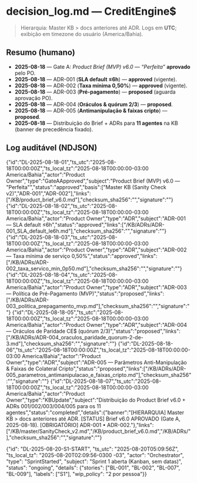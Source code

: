 # decision_log.md — CreditEngine$

> Hierarquia: Master KB > docs anteriores até ADR. Logs em **UTC**; exibição em timezone do usuário (America/Bahia).

## Resumo (humano)
- **2025-08-18** — Gate A: *Product Brief (MVP) v6.0 — “Perfeita”* **aprovado** pelo PO.
- **2025-08-18** — ADR-001 (**SLA default ≤6h**) — **approved** (vigente).
- **2025-08-18** — ADR-002 (**Taxa mínima 0,50%**) — **approved** (vigente).
- **2025-08-18** — ADR-003 (**Pré-pagamento**) — **proposed** (aguarda aprovação PO).
- **2025-08-18** — ADR-004 (**Oráculos & quórum 2/3**) — **proposed**.
- **2025-08-18** — ADR-005 (**Antimanipulação & faixas cripto**) — **proposed**.
- **2025-08-18** — Distribuição do Brief + ADRs para **11 agentes** na KB (banner de precedência fixado).

## Log auditável (NDJSON)
{"id":"DL-2025-08-18-01","ts_utc":"2025-08-18T00:00:00Z","ts_local_tz":"2025-08-18T00:00:00-03:00 America/Bahia","actor":"Product Owner","type":"GateAApproved","subject":"Product Brief (MVP) v6.0 — \"Perfeita\"","status":"approved","basis":["Master KB (Sanity Check v2)","ADR-001","ADR-002"],"links":["/KB/product_brief_v6.0.md"],"checksum_sha256":"<to-be-generated>","signature":"<platform>"}
{"id":"DL-2025-08-18-02","ts_utc":"2025-08-18T00:00:00Z","ts_local_tz":"2025-08-18T00:00:00-03:00 America/Bahia","actor":"Product Owner","type":"ADR","subject":"ADR-001 — SLA default ≤6h","status":"approved","links":["/KB/ADRs/ADR-001_SLA_default_le6h.md"],"checksum_sha256":"<to-be-generated>","signature":"<platform>"}
{"id":"DL-2025-08-18-03","ts_utc":"2025-08-18T00:00:00Z","ts_local_tz":"2025-08-18T00:00:00-03:00 America/Bahia","actor":"Product Owner","type":"ADR","subject":"ADR-002 — Taxa mínima de serviço 0,50%","status":"approved","links":["/KB/ADRs/ADR-002_taxa_servico_min_0p50.md"],"checksum_sha256":"<to-be-generated>","signature":"<platform>"}
{"id":"DL-2025-08-18-04","ts_utc":"2025-08-18T00:00:00Z","ts_local_tz":"2025-08-18T00:00:00-03:00 America/Bahia","actor":"Product Owner","type":"ADR","subject":"ADR-003 — Política de Pré-Pagamento (MVP)","status":"proposed","links":["/KB/ADRs/ADR-003_politica_prepagamento_mvp.md"],"checksum_sha256":"<to-be-generated>","signature":"<platform>"}
{"id":"DL-2025-08-18-05","ts_utc":"2025-08-18T00:00:00Z","ts_local_tz":"2025-08-18T00:00:00-03:00 America/Bahia","actor":"Product Owner","type":"ADR","subject":"ADR-004 — Oráculos de Paridade CE$ (quórum 2/3)","status":"proposed","links":["/KB/ADRs/ADR-004_oraculos_paridade_quorum-2-de-3.md"],"checksum_sha256":"<to-be-generated>","signature":"<platform>"}
{"id":"DL-2025-08-18-06","ts_utc":"2025-08-18T00:00:00Z","ts_local_tz":"2025-08-18T00:00:00-03:00 America/Bahia","actor":"Product Owner","type":"ADR","subject":"ADR-005 — Parâmetros Anti-Manipulação & Faixas de Colateral Cripto","status":"proposed","links":["/KB/ADRs/ADR-005_parametros_antimanipulacao_e_faixas_cripto.md"],"checksum_sha256":"<to-be-generated>","signature":"<platform>"}
{"id":"DL-2025-08-18-07","ts_utc":"2025-08-18T00:00:00Z","ts_local_tz":"2025-08-18T00:00:00-03:00 America/Bahia","actor":"Product Owner","type":"KBUpdate","subject":"Distribuição do Product Brief v6.0 + ADRs 001/002/003/004/005 para os 11 agentes","status":"completed","details":{"banner":"[HIERARQUIA] Master KB > docs anteriores até ADR. [STATUS] Brief v6.0 APROVADO (Gate A, 2025-08-18). [OBRIGATÓRIO] ADR-001 • ADR-002."},"links":["/KB/master/SanityCheck_v2.md","/KB/product_brief_v6.0.md","/KB/ADRs/"],"checksum_sha256":"<to-be-generated>","signature":"<platform>"}




{"id": "DL-2025-08-20-S1-START", "ts_utc": "2025-08-20T05:09:56Z", "ts_local_tz": "2025-08-20T02:09:56-0300 -03", "actor": "Orchestrator", "type": "SprintStarted", "subject": "Sprint 1 aberta (Kanban, sem datas)", "status": "ongoing", "details": {"stories": ["BL-001", "BL-002", "BL-007", "BL-009"], "labels": ["S1"], "wip_policy": "2 por pessoa"}}
